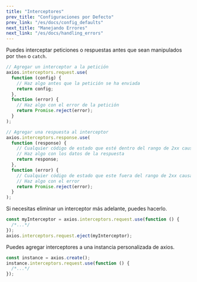 ```yaml
---
title: "Interceptores"
prev_title: "Configuraciones por Defecto"
prev_link: "/es/docs/config_defaults"
next_title: "Manejando Errores"
next_link: "/es/docs/handling_errors"
---
```


Puedes interceptar peticiones o respuestas antes que sean manipulados por `then` o `catch`.

```js
// Agregar un interceptor a la petición
axios.interceptors.request.use(
  function (config) {
    // Haz algo antes que la petición se ha enviada
    return config;
  },
  function (error) {
    // Haz algo con el error de la petición
    return Promise.reject(error);
  }
);

// Agregar una respuesta al interceptor
axios.interceptors.response.use(
  function (response) {
    // Cualquier código de estado que esté dentro del rango de 2xx causa la ejecución de esta función
    // Haz algo con los datos de la respuesta
    return response;
  },
  function (error) {
    // Cualquier código de estado que este fuera del rango de 2xx causa la ejecución de esta función
    // Haz algo con el error
    return Promise.reject(error);
  }
);
```

Si necesitas eliminar un interceptor más adelante, puedes hacerlo.

```js
const myInterceptor = axios.interceptors.request.use(function () {
  /*...*/
});
axios.interceptors.request.eject(myInterceptor);
```

Puedes agregar interceptores a una instancia personalizada de axios.

```js
const instance = axios.create();
instance.interceptors.request.use(function () {
  /*...*/
});
```

